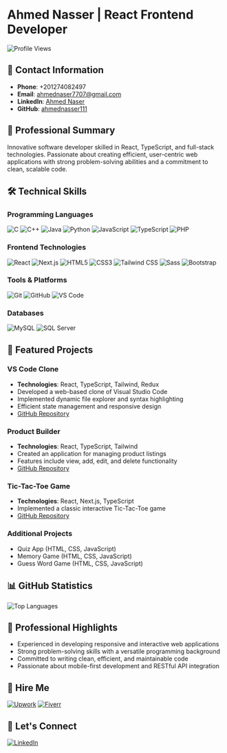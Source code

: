 # Ahmed Nasser | React Frontend Developer

![Profile Views](https://komarev.com/ghpvc/?username=ahmednasser111&label=Profile%20views&color=0e75b6&style=flat)

## 📍 Contact Information
- **Phone**: +201274082497
- **Email**: [ahmednaser7707@gmail.com](mailto:ahmednaser7707@gmail.com)
- **LinkedIn**: [Ahmed Naser](https://linkedin.com/in/ahmed-naser-16047a222)
- **GitHub**: [ahmednasser111](https://github.com/ahmednasser111)

## 🌟 Professional Summary
Innovative software developer skilled in React, TypeScript, and full-stack technologies. Passionate about creating efficient, user-centric web applications with strong problem-solving abilities and a commitment to clean, scalable code.

<!-- ## 🎓 Education
### Bachelor's Degree in Computer Science
**Alexandria University** (2021 - 2025)
- Relevant Coursework: 
  - Data Structures
  - Algorithms
  - Database Systems
  - Web Development
  - Software Engineering

### Open Source Development
**Information Technology Institute (ITI)** (07-2024 – 08-2024)
- Skills Learned: 
  - Frontend: HTML, CSS, JavaScript
  - Backend: PHP
  - Database: MySQL
-->
## 🛠 Technical Skills
### Programming Languages
![C](https://img.shields.io/badge/C-00599C?style=for-the-badge&logo=c&logoColor=white)
![C++](https://img.shields.io/badge/C++-00599C?style=for-the-badge&logo=c%2B%2B&logoColor=white)
![Java](https://img.shields.io/badge/Java-ED8B00?style=for-the-badge&logo=java&logoColor=white)
![Python](https://img.shields.io/badge/Python-3776AB?style=for-the-badge&logo=python&logoColor=white)
![JavaScript](https://img.shields.io/badge/JavaScript-F7DF1E?style=for-the-badge&logo=javascript&logoColor=black)
![TypeScript](https://img.shields.io/badge/TypeScript-007ACC?style=for-the-badge&logo=typescript&logoColor=white)
![PHP](https://img.shields.io/badge/PHP-777BB3?style=for-the-badge&logo=php&logoColor=white)

### Frontend Technologies
![React](https://img.shields.io/badge/React-20232A?style=for-the-badge&logo=react&logoColor=61DAFB)
![Next.js](https://img.shields.io/badge/Next.js-000000?style=for-the-badge&logo=next.js&logoColor=white)
![HTML5](https://img.shields.io/badge/HTML5-E34F26?style=for-the-badge&logo=html5&logoColor=white)
![CSS3](https://img.shields.io/badge/CSS3-1572B6?style=for-the-badge&logo=css3&logoColor=white)
![Tailwind CSS](https://img.shields.io/badge/Tailwind_CSS-38B2AC?style=for-the-badge&logo=tailwind-css&logoColor=white)
![Sass](https://img.shields.io/badge/Sass-CC6699?style=for-the-badge&logo=sass&logoColor=white)
![Bootstrap](https://img.shields.io/badge/Bootstrap-563D7C?style=for-the-badge&logo=bootstrap&logoColor=white)

### Tools & Platforms
![Git](https://img.shields.io/badge/Git-F05033?style=for-the-badge&logo=git&logoColor=white)
![GitHub](https://img.shields.io/badge/GitHub-100000?style=for-the-badge&logo=github&logoColor=white)
![VS Code](https://img.shields.io/badge/VS_Code-0078D4?style=for-the-badge&logo=visual%20studio%20code&logoColor=white)

### Databases
![MySQL](https://img.shields.io/badge/MySQL-00000F?style=for-the-badge&logo=mysql&logoColor=white)
![SQL Server](https://img.shields.io/badge/Microsoft%20SQL%20Server-CC2927?style=for-the-badge&logo=microsoft%20sql%20server&logoColor=white)

## 🚀 Featured Projects

### VS Code Clone
- **Technologies**: React, TypeScript, Tailwind, Redux
- Developed a web-based clone of Visual Studio Code
- Implemented dynamic file explorer and syntax highlighting
- Efficient state management and responsive design
- [GitHub Repository](https://github.com/ahmednasser111/vs-code-clone)

### Product Builder
- **Technologies**: React, TypeScript, Tailwind
- Created an application for managing product listings
- Features include view, add, edit, and delete functionality
- [GitHub Repository](https://github.com/ahmednasser111/product-builder)

### Tic-Tac-Toe Game
- **Technologies**: React, Next.js, TypeScript
- Implemented a classic interactive Tic-Tac-Toe game
- [GitHub Repository](https://github.com/ahmednasser111/tic-tac-toe-game)

### Additional Projects
- Quiz App (HTML, CSS, JavaScript)
- Memory Game (HTML, CSS, JavaScript)
- Guess Word Game (HTML, CSS, JavaScript)

## 📊 GitHub Statistics
![Top Languages](https://github-readme-stats.vercel.app/api/top-langs/?username=ahmednasser111&layout=compact&theme=radical)

## 🤝 Professional Highlights
- Experienced in developing responsive and interactive web applications
- Strong problem-solving skills with a versatile programming background
- Committed to writing clean, efficient, and maintainable code
- Passionate about mobile-first development and RESTful API integration

## 💼 Hire Me
[![Upwork](https://img.shields.io/badge/Hire%20me%20on-Upwork-brightgreen?style=for-the-badge&logo=upwork)](https://www.upwork.com/freelancers/~013c822b3dea25ba92)
[![Fiverr](https://img.shields.io/badge/Hire%20me%20on-Fiverr-green?style=for-the-badge&logo=fiverr)](https://www.fiverr.com/sellers/ahmednaser7707/)

## 🤝 Let's Connect
[![LinkedIn](https://img.shields.io/badge/LinkedIn-0077B5?style=for-the-badge&logo=linkedin&logoColor=white)](https://linkedin.com/in/ahmed-naser-16047a222)
